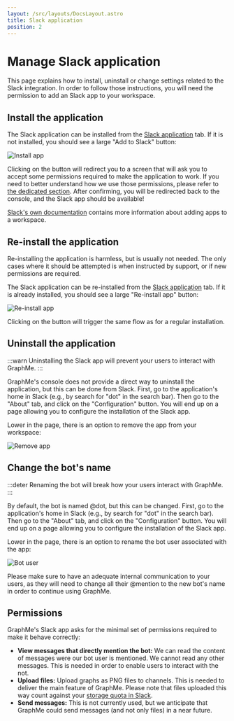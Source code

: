 ```yaml
---
layout: /src/layouts/DocsLayout.astro
title: Slack application
position: 2
---
```


# Manage Slack application

This page explains how to install, uninstall or change settings related to the Slack integration.
In order to follow those instructions, you will need the permission to add an Slack app to your workspace.

## Install the application

The Slack application can be installed from the [Slack application](https://console.graphme.app/slack) tab.
If it is not installed, you should see a large "Add to Slack" button:

![Install app](/images/install-app.png)

Clicking on the button will redirect you to a screen that will ask you to accept some permissions required to make the application to work.
If you need to better understand how we use those permissions, please refer to [the dedicated section](#permissions).
After confirming, you will be redirected back to the console, and the Slack app should be available!

[Slack's own documentation](https://slack.com/help/articles/202035138-Add-apps-to-your-Slack-workspace) contains more information about adding apps to a workspace.

## Re-install the application

Re-installing the application is harmless, but is usually not needed.
The only cases where it should be attempted is when instructed by support, or if new permissions are required.

The Slack application can be re-installed from the [Slack application](https://console.graphme.app/slack) tab.
If it is already installed, you should see a large "Re-install app" button:

![Re-install app](/images/reinstall-app.png)

Clicking on the button will trigger the same flow as for a regular installation.

## Uninstall the application

:::warn
Uninstalling the Slack app will prevent your users to interact with GraphMe.
:::

GraphMe's console does not provide a direct way to uninstall the application, but this can be done from Slack.
First, go to the application's home in Slack (e.g., by search for "dot" in the search bar).
Then go to the "About" tab, and click on the "Configuration" button.
You will end up on a page allowing you to configure the installation of the Slack app.

Lower in the page, there is an option to remove the app from your workspace:

![Remove app](/images/remove-app.png)

## Change the bot's name

:::deter
Renaming the bot will break how your users interact with GraphMe.
:::

By default, the bot is named @dot, but this can be changed.
First, go to the application's home in Slack (e.g., by search for "dot" in the search bar).
Then go to the "About" tab, and click on the "Configuration" button.
You will end up on a page allowing you to configure the installation of the Slack app.

Lower in the page, there is an option to rename the bot user associated with the app:

![Bot user](/images/bot-user.png)

Please make sure to have an adequate internal communication to your users, as they will need to change all their @mention to the new bot's name in order to continue using GraphMe.

## Permissions

GraphMe's Slack app asks for the minimal set of permissions required to make it behave correctly:

* **View messages that directly mention the bot:**
  We can read the content of messages were our bot user is mentioned.
  We cannot read any other messages.
  This is needed in order to enable users to interact with the not.
* **Upload files:**
  Upload graphs as PNG files to channels.
  This is needed to deliver the main feature of GraphMe.
  Please note that files uploaded this way count against your [storage quota in Slack](https://slack.com/help/articles/360035940353-File-storage-in-Slack).
* **Send messages:**
  This is not currently used, but we anticipate that GraphMe could send messages (and not only files) in a near future.